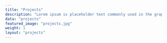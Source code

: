 ```yaml
---
title: "Projects"
description: "Lorem ipsum is placeholder text commonly used in the graphic, print, and publishing industries for previewing layouts and visual mockups."
data: "projects"
featured_image: "projects.jpg"
weight: 1
layout: "projects"
---
```


